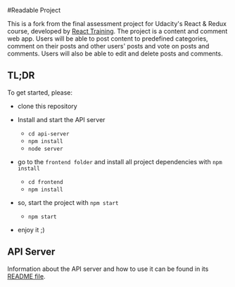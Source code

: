 #Readable Project

This is a fork from the final assessment project for Udacity's React & Redux course, developed by [React Training](https://reacttraining.com).
The project is a content and comment web app. Users will be able to post content to predefined categories, comment on their posts and other users' posts and vote on posts and comments. Users will also be able to edit and delete posts and comments.

## TL;DR

To get started, please:

* clone this repository

* Install and start the API server

  * `cd api-server`
  * `npm install`
  * `node server`

* go to the `frontend folder` and install all project dependencies with `npm install`
  * `cd frontend`
  * `npm install`
* so, start the project with `npm start`

  * `npm start`

* enjoy it ;)

## API Server

Information about the API server and how to use it can be found in its [README file](api-server/README.md).
